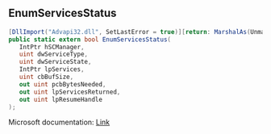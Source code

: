 ## EnumServicesStatus

```csharp
[DllImport("Advapi32.dll", SetLastError = true)][return: MarshalAs(UnmanagedType.Bool)]
public static extern bool EnumServicesStatus(
   IntPtr hSCManager,
   uint dwServiceType,
   uint dwServiceState,
   IntPtr lpServices,
   uint cbBufSize,
   out uint pcbBytesNeeded,
   out uint lpServicesReturned,
   out uint lpResumeHandle
);
```

Microsoft documentation: [Link](https://docs.microsoft.com/en-us/windows/win32/api/winsvc/nf-winsvc-enumservicesstatusa)

